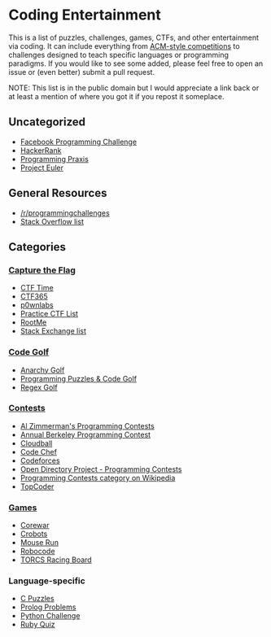 Coding Entertainment
====================

This is a list of puzzles, challenges, games, CTFs, and other entertainment via coding. It can include everything from [ACM-style competitions](http://en.wikipedia.org/wiki/ACM_International_Collegiate_Programming_Contest) to challenges designed to teach specific languages or programming paradigms. If you would like to see some added, please feel free to open an issue or (even better) submit a pull request.

NOTE: This list is in the public domain but I would appreciate a link back or at least a mention of where you got it if you repost it someplace.

## Uncategorized

* [Facebook Programming Challenge](https://facebook.interviewstreet.com/recruit/challenges)
* [HackerRank](https://www.hackerrank.com)
* [Programming Praxis](http://programmingpraxis.com)
* [Project Euler](http://projecteuler.net)

## General Resources
* [/r/programmingchallenges](http://www.reddit.com/r/programmingchallenges)
* [Stack Overflow list](http://stackoverflow.com/questions/24692/where-can-you-find-fun-educational-programming-challenges)

## Categories

### [Capture the Flag](http://en.wikipedia.org/wiki/Capture_the_flag#Computer_security)

* [CTF Time](http://ctftime.org/event/list/)
* [CTF365](http://ctf365.com/)
* [p0wnlabs](http://p0wnlabs.com/)
* [Practice CTF List](http://captf.com/practice-ctf/)
* [RootMe](http://www.root-me.org/en/Challenges/)
* [Stack Exchange list](http://security.stackexchange.com/questions/3592/what-hacking-competitions-challenges-exist)

### [Code Golf](http://en.wikipedia.org/wiki/Code_golf)

* [Anarchy Golf](http://golf.shinh.org)
* [Programming Puzzles & Code Golf](http://codegolf.stackexchange.com)
* [Regex Golf](http://regex.alf.nu/)

### [Contests](http://en.wikipedia.org/wiki/Competitive_programming)

* [Al Zimmerman's Programming Contests](http://www.azspcs.net)
* [Annual Berkeley Programming Contest](http://www.cs.berkeley.edu/~hilfingr/programming-contest/index.html)
* [Cloudball](http://www.cloudball.se/)
* [Code Chef](http://www.codechef.com)
* [Codeforces](http://codeforces.com/)
* [Open Directory Project - Programming Contests](http://www.dmoz.org/Computers/Programming/Contests/)
* [Programming Contests category on Wikipedia](http://en.wikipedia.org/wiki/Category:Programming_contests)
* [TopCoder](http://community.topcoder.com/tc)

### [Games](http://programminggames.org/)

* [Corewar](http://corewar.co.uk/)
* [Crobots](https://github.com/tpoindex/crobots/)
* [Mouse Run](http://mouse-run.appspot.com/)
* [Robocode](http://robocode.sourceforge.net/)
* [TORCS Racing Board](http://www.berniw.org/trb/)

### Language-specific

* [C Puzzles](http://www.gowrikumar.com/c/)
* [Prolog Problems](https://sites.google.com/site/prologsite/prolog-problems)
* [Python Challenge](http://www.pythonchallenge.com)
* [Ruby Quiz](http://rubyquiz.com)
